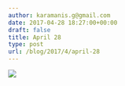 ```yaml
---
author: karamanis.g@gmail.com
date: 2017-04-28 18:27:00+00:00
draft: false
title: April 28
type: post
url: /blog/2017/4/april-28
---
```


![](/images/2017-04-28-20174april-28/image-asset.jpeg)

